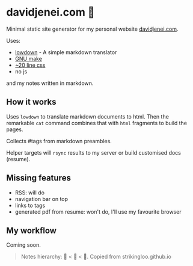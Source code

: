 davidjenei.com 👋
=================

Minimal static site generator for my personal website [davidjenei.com].

Uses:

-   [lowdown] - A simple markdown translator
-   [GNU make]
-   [~20 line css]
-   no js

and my notes written in markdown.

How it works
------------

Uses `lowdown` to translate markdown documents to html. Then the
remarkable `cat` command combines that with `html` fragments to build
the pages.

Collects #tags from markdown preambles.

Helper targets will `rsync` results to my server or build customised
docs (resume).

Missing features
----------------

-   RSS: will do
-   navigation bar on top
-   links to tags
-   generated pdf from resume: won't do, I'll use my favourite browser

My workflow
-----------

Coming soon.

> Notes hierarchy: 🌱 < 🌿 < 🌻.
> Copied from strikingloo.github.io

  [davidjenei.com 👋]: #davidjeneicom-
  [How it works]: #how-it-works
  [Missing features]: #missing-features
  [My workflow]: #my-workflow
  [davidjenei.com]: https://davidjenei.com
  [lowdown]: https://github.com/kristapsdz/lowdown
  [GNU make]: https://www.gnu.org/software/make/
  [~20 line css]: ./style.css
